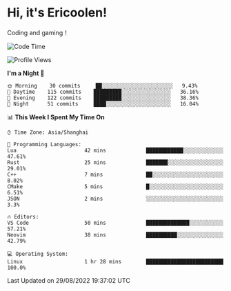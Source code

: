 # Hi, it's Ericoolen!
Coding and gaming！

<!--START_SECTION:waka-->
![Code Time](http://img.shields.io/badge/Code%20Time-349%20hrs%2033%20mins-blue)

![Profile Views](http://img.shields.io/badge/Profile%20Views-1-blue)

**I'm a Night 🦉** 

```text
🌞 Morning    30 commits     ██░░░░░░░░░░░░░░░░░░░░░░░   9.43% 
🌆 Daytime    115 commits    █████████░░░░░░░░░░░░░░░░   36.16% 
🌃 Evening    122 commits    █████████░░░░░░░░░░░░░░░░   38.36% 
🌙 Night      51 commits     ████░░░░░░░░░░░░░░░░░░░░░   16.04%

```


📊 **This Week I Spent My Time On** 

```text
⌚︎ Time Zone: Asia/Shanghai

💬 Programming Languages: 
Lua                      42 mins             ████████████░░░░░░░░░░░░░   47.61% 
Rust                     25 mins             ███████░░░░░░░░░░░░░░░░░░   29.01% 
C++                      7 mins              ██░░░░░░░░░░░░░░░░░░░░░░░   8.02% 
CMake                    5 mins              █░░░░░░░░░░░░░░░░░░░░░░░░   6.51% 
JSON                     2 mins              ░░░░░░░░░░░░░░░░░░░░░░░░░   3.3%

🔥 Editors: 
VS Code                  50 mins             ██████████████░░░░░░░░░░░   57.21% 
Neovim                   38 mins             ██████████░░░░░░░░░░░░░░░   42.79%

💻 Operating System: 
Linux                    1 hr 28 mins        █████████████████████████   100.0%

```


 Last Updated on 29/08/2022 19:37:02 UTC
<!--END_SECTION:waka-->

